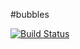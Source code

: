 #bubbles

[![Build Status](https://travis-ci.org/leimingshan/bubbles.svg?branch=master)](https://travis-ci.org/leimingshan/bubbles)
